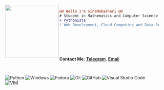 <img align="left" height="175" src="https://media.giphy.com/media/WUlplcMpOCEmTGBtBW/giphy.gif"/>

```diff
@@ Hello I'm SinaMobasheri @@
# Student in Mathematics and Computer Science at SRBIAU
+ Pythonista
! Web Development, Cloud Computing and Data Science
```

<br/>
<br/>
<br/>
<br/>

**Contact Me:**
[**Telegram**](https://t.me/SinaMobasheri/),
[**Email**](mailto:sinamobasheri@outlook.com)

<br/>

![Python](https://img.shields.io/badge/Python-3776AB?style=for-the-badge&logo=python&logoColor=white)
![Windows](https://img.shields.io/badge/Windows-0078D6?style=for-the-badge&logo=windows&logoColor=white)
![Fedora](https://img.shields.io/badge/Fedora-294172?style=for-the-badge&logo=fedora&logoColor=white)
![Git](https://img.shields.io/badge/git-%23F05033.svg?style=for-the-badge&logo=git&logoColor=white)
![GitHub](https://img.shields.io/badge/github-%23121011.svg?style=for-the-badge&logo=github&logoColor=white)
![Visual Studio Code](https://img.shields.io/badge/Visual_Studio_Code-0078D4?style=for-the-badge&logo=visual%20studio%20code&logoColor=white)
![VIM](https://img.shields.io/badge/VIM-%2311AB00.svg?&style=for-the-badge&logo=vim&logoColor=white)
